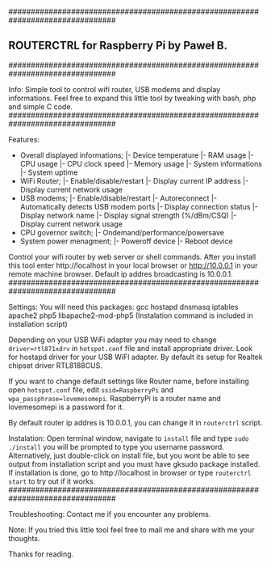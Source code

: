 
################################################################################
##           ROUTERCTRL for Raspberry Pi by Paweł B.                          ##
################################################################################

Info:
Simple tool to control wifi router, USB modems and display informations. 
Feel free to expand this little tool by tweaking with bash, php and simple C code.
################################################################################

Features:
- Overall displayed informations;
 |- Device temperature
  |- RAM usage
   |- CPU usage
    |- CPU clock speed
     |- Memory usage
      |- System informations
       |- System uptime
- WiFi Router;
 |- Enable/disable/restart
  |- Display current IP address
   |- Display current network usage
- USB modems;
 |- Enable/disable/restart
  |- Autoreconnect
   |- Automatically detects USB modem ports
    |- Display connection status
     |- Display network name
      |- Display signal strength (%/dBm/CSQ)
       |- Display current network usage
- CPU governor switch;
 |- Ondemand/performance/powersave
- System power menagment;
 |- Poweroff device
  |- Reboot device
 
Control your wifi router by web server or shell commands.
After you install this tool enter http://localhost in your local browser or 
http://10.0.0.1 in your remote machine browser. Default ip addres broadcasting 
is 10.0.0.1.
################################################################################

Settings:
You will need this packages:
  gcc hostapd dnsmasq iptables apache2 php5 libapache2-mod-php5
(Instalation command is included in installation script)

Depending on your USB WiFi adapter you may need to change `driver=rtl871xdrv` in
`hotspot.conf` file and install appropriate driver. Look for hostapd driver for
your USB WiFI adapter. By default its setup for Realtek chipset driver RTL8188CUS.

If you want to change default settings like Router name, before installing open 
`hotspot.conf` file, edit `ssid=RaspberryPi` and `wpa_passphrase=lovemesomepi`. 
RaspberryPi is a router name and lovemesomepi is a password for it.

By default router ip addres is 10.0.0.1, you can change it in `routerctrl` script.

Instalation:
Open terminal window, navigate to `install` file and type `sudo ./install` you 
will be prompted to type you username password. Alternatively, just double-click on 
install file, but you wont be able to see output from installation script and 
you must have gksudo package installed. If installation is done, go to 
http://localhost in browser or type `routerctrl start` to try out if it works. 
################################################################################

Troubleshooting:
Contact me if you encounter any problems.

Note:
If you tried this little tool feel free to mail me and share with me your thoughts.

Thanks for reading.

